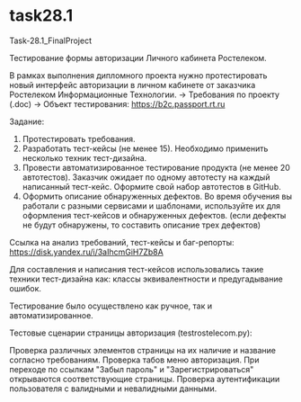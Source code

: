 # task28.1
Task-28.1_FinalProject

Тестирование формы авторизации Личного кабинета Ростелеком.

В рамках выполнения дипломного проекта нужно протестировать новый интерфейс авторизации в личном кабинете от заказчика Ростелеком Информационные Технологии. 
→ Требования по проекту (.doc) 
→ Объект тестирования: https://b2c.passport.rt.ru

Задание:
1.	Протестировать требования.
2.	Разработать тест-кейсы (не менее 15). Необходимо применить несколько техник тест-дизайна.
3.	Провести автоматизированное тестирование продукта (не менее 20 автотестов). Заказчик ожидает по одному автотесту на каждый написанный тест-кейс. Оформите свой набор автотестов в GitHub.
4.	Оформить описание обнаруженных дефектов. Во время обучения вы работали с разными сервисами и шаблонами, используйте их для оформления тест-кейсов и обнаруженных дефектов. (если дефекты не будут обнаружены, то составить описание трех дефектов)

Ссылка на анализ требований, тест-кейсы и баг-репорты: https://disk.yandex.ru/i/3aIhcmGiH7Zb8A

Для составления и написания тест-кейсов использовались такие техники тест-дизайна как: классы эквивалентности и предугадывание ошибок.

Тестирование было осуществлено как ручное, так и автоматизированное.

Тестовые сценарии страницы авторизация (testrostelecom.py):

Проверка различных элементов страницы на их наличие и название согласно требованиям. Проверка табов меню авторизация. При переходе по ссылкам "Забыл пароль" и "Зарегистрироваться" открываются соответствующие страницы. Проверка аутентификации пользователя с валидными и невалидными данными.


